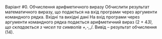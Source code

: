 Варіант #0. Обчислення арифметичного виразу
Обчислити результат математичного виразу, що подається на вхід програми через аргументи командного рядка. 
Вхідні та вихідні дані
На вхід програми через аргументи командного рядка подається арифметичний вираз (2 + 4*3),
що складається з чисел та символів +,-,*,/. Вивід – результат обчислення (14).
